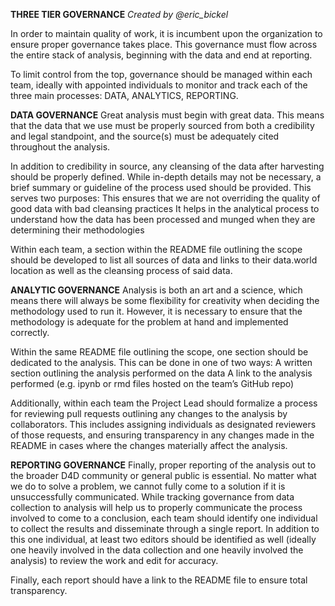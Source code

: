**THREE TIER GOVERNANCE**
*Created by @eric_bickel*

In order to maintain quality of work, it is incumbent upon the organization to ensure proper governance takes place. This governance must flow across the entire stack of analysis, beginning with the data and end at reporting. 

To limit control from the top, governance should be managed within each team, ideally with appointed individuals to monitor and track each of the three main processes: DATA, ANALYTICS, REPORTING.

**DATA GOVERNANCE**
Great analysis must begin with great data. This means that the data that we use must be properly sourced from both a credibility and legal standpoint, and the source(s) must be adequately cited throughout the analysis.

In addition to credibility in source, any cleansing of the data after harvesting should be properly defined. While in-depth details may not be necessary, a brief summary or guideline of the process used should be provided. This serves two purposes:
This ensures that we are not overriding the quality of good data with bad cleansing practices
It helps in the analytical process to understand how the data has been processed and munged when they are determining their methodologies

Within each team, a section within the README file outlining the scope should be developed to list all sources of data and links to their data.world location as well as the cleansing process of said data. 

**ANALYTIC GOVERNANCE**
Analysis is both an art and a science, which means there will always be some flexibility for creativity when deciding the methodology used to run it. However, it is necessary to ensure that the methodology is adequate for the problem at hand and implemented correctly. 

Within the same README file outlining the scope, one section should be dedicated to the analysis. This can be done in one of two ways:
A written section outlining the analysis performed on the data
A link to the analysis performed (e.g. ipynb or rmd files hosted on the team’s GitHub repo) 

Additionally, within each team the Project Lead should formalize a process for reviewing pull requests outlining any changes to the analysis by collaborators. This includes assigning individuals as designated reviewers of those requests, and ensuring transparency in any changes made in the README in cases where the changes materially affect the analysis.

**REPORTING GOVERNANCE**
Finally, proper reporting of the analysis out to the broader D4D community or general public is essential. No matter what we do to solve a problem, we cannot fully come to a solution if it is unsuccessfully communicated. While tracking governance from data collection to analysis will help us to properly communicate the process involved to come to a conclusion, each team should identify one individual to collect the results and disseminate through a single report. In addition to this one individual, at least two editors should be identified as well (ideally one heavily involved in the data collection and one heavily involved the analysis) to review the work and edit for accuracy.

Finally, each report should have a link to the README file to ensure total transparency. 
